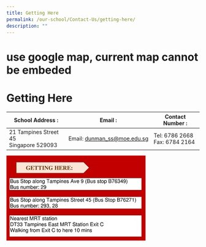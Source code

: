 ```yaml
---
title: Getting Here
permalink: /our-school/Contact-Us/getting-here/
description: ""
---
```


# use google map, current map cannot be embeded

# Getting Here

|  **School Address :** | **Email :**  |  **Contact Number :** |
|----|----|--------|
| 21 Tampines Street 45 <br> Singapore 529093  | Email: [dunman\_ss@moe.edu.sg](mailto:dunman_ss@moe.edu.sg)  | Tel: 6786 2668<br>Fax: 6784 2164  |

![](/images/Our%20School/Get%20here%20jpeg.jpg)